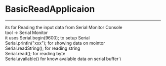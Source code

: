 # BasicReadApplicaion 

--- 

its for Reading the input data from Serial Monitor Console \
tool -> Serial Monitor \
it uses Serial.begin(9600); to setup Serial \
Serial.println("xxx"); for showing data on mointor \
Serial.readString(); for reading string \
Serial.read(); for reading byte \
Serial.available() for know avalable data on serial buffer \